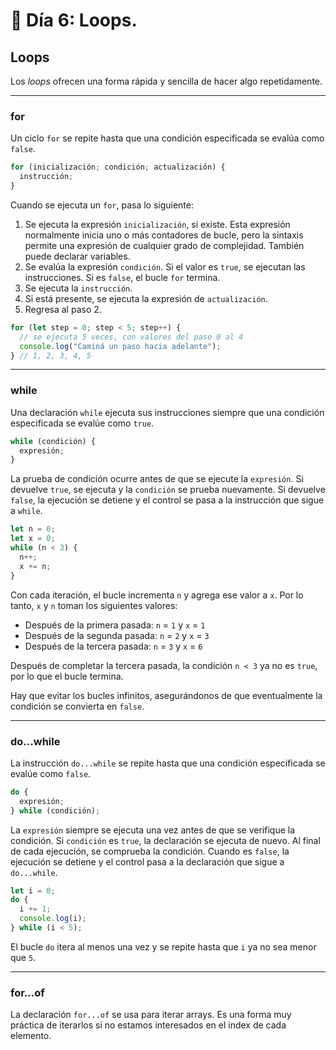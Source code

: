 # 📔 Día 6: Loops.

## Loops

Los _loops_ ofrecen una forma rápida y sencilla de hacer algo repetidamente.

---

### for

Un ciclo `for` se repite hasta que una condición especificada se evalúa como `false`.

```javascript
for (inicialización; condición; actualización) {
  instrucción;
}
```

Cuando se ejecuta un `for`, pasa lo siguiente:

1. Se ejecuta la expresión `inicialización`, si existe. Esta expresión normalmente inicia uno o más contadores de bucle, pero la sintaxis permite una expresión de cualquier grado de complejidad. También puede declarar variables.
2. Se evalúa la expresión `condición`. Si el valor es `true`, se ejecutan las instrucciones. Si es `false`, el bucle `for` termina.
3. Se ejecuta la `instrucción`.
4. Si está presente, se ejecuta la expresión de `actualización`.
5. Regresa al paso 2.

```javascript
for (let step = 0; step < 5; step++) {
  // se ejecuta 5 veces, con valores del paso 0 al 4
  console.log("Caminá un paso hacia adelante");
} // 1, 2, 3, 4, 5
```

---

### while

Una declaración `while` ejecuta sus instrucciones siempre que una condición especificada se evalúe como `true`.

```javascript
while (condición) {
  expresión;
}
```

La prueba de condición ocurre antes de que se ejecute la `expresión`. Si devuelve `true`, se ejecuta y la `condición` se prueba nuevamente. Si devuelve `false`, la ejecución se detiene y el control se pasa a la instrucción que sigue a `while`.

```javascript
let n = 0;
let x = 0;
while (n < 3) {
  n++;
  x += n;
}
```

Con cada iteración, el bucle incrementa `n` y agrega ese valor a `x`. Por lo tanto, `x` y `n` toman los siguientes valores:

- Después de la primera pasada: `n` = `1` y `x` = `1`
- Después de la segunda pasada: `n` = `2` y `x` = `3`
- Después de la tercera pasada: `n` = `3` y `x` = `6`

Después de completar la tercera pasada, la condición `n < 3` ya no es `true`, por lo que el bucle termina.

Hay que evitar los bucles infinitos, asegurándonos de que eventualmente la condición se convierta en `false`.

---

### do...while

La instrucción `do...while` se repite hasta que una condición especificada se evalúe como `false`.

```javascript
do {
  expresión;
} while (condición);
```

La `expresión` siempre se ejecuta una vez antes de que se verifique la condición.
Si `condición` es `true`, la declaración se ejecuta de nuevo. Al final de cada ejecución, se comprueba la condición. Cuando es `false`, la ejecución se detiene y el control pasa a la declaración que sigue a `do...while`.

```javascript
let i = 0;
do {
  i += 1;
  console.log(i);
} while (i < 5);
```

El bucle `do` itera al menos una vez y se repite hasta que `i` ya no sea menor que `5`.

---

### for...of

La declaración `for...of` se usa para iterar arrays. Es una forma muy práctica de iterarlos si no estamos interesados en el index de cada elemento.

